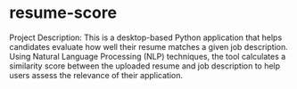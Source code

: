 # resume-score
Project Description:  This is a desktop-based Python application that helps candidates evaluate how well their resume matches a given job description. Using Natural Language Processing (NLP) techniques, the tool calculates a similarity score between the uploaded resume and job description to help users assess the relevance of their application.
